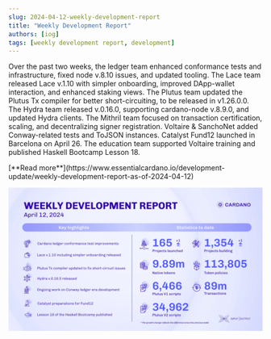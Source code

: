 ```yaml
---
slug: 2024-04-12-weekly-development-report
title: "Weekly Development Report"
authors: [iog]
tags: [weekly development report, development]
---
```


Over the past two weeks, the ledger team enhanced conformance tests and infrastructure, fixed node v.8.10 issues, and updated tooling. The Lace team released Lace v.1.10 with simpler onboarding, improved DApp-wallet interaction, and enhanced staking views. The Plutus team updated the Plutus Tx compiler for better short-circuiting, to be released in v1.26.0.0. The Hydra team released v.0.16.0, supporting cardano-node v.8.9.0, and updated Hydra clients. The Mithril team focused on transaction certification, scaling, and decentralizing signer registration. Voltaire & SanchoNet added Conway-related tests and ToJSON instances. Catalyst Fund12 launched in Barcelona on April 26. The education team supported Voltaire training and published Haskell Bootcamp Lesson 18.

<div style={{ textAlign: 'right' }}>
 [**Read more**](https://www.essentialcardano.io/development-update/weekly-development-report-as-of-2024-04-12) 
</div>

 ![weekly development report](./banner.webp)

